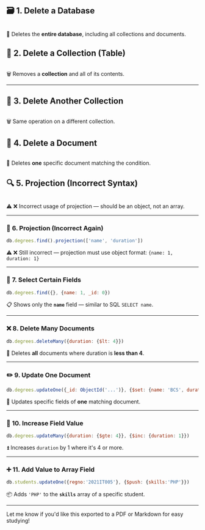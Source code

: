## 🗃️ 1. Delete a Database

~~~

~~~

🧹 Deletes the **entire database**, including all collections and documents.



## 📁 2. Delete a Collection (Table)

~~~

~~~

🗑️ Removes a **collection** and all of its contents.

---

## 📁 3. Delete Another Collection

~~~

~~~

🗑️ Same operation on a different collection.



## 🧾 4. Delete a Document

~~~

~~~

🧽 Deletes **one** specific document matching the condition.



## 🔍 5. Projection (Incorrect Syntax)

~~~

~~~

⚠️ ❌ Incorrect usage of projection — should be an object, not an array.

---

### 🔎 **6. Projection (Incorrect Again)**

```js
db.degrees.find().projection(['name', 'duration'])
```

⚠️ ❌ Still incorrect — projection must use object format: `{name: 1, duration: 1}`

---

### 🎯 **7. Select Certain Fields**

```js
db.degrees.find({}, {name: 1, _id: 0})
```

📋 Shows only the **`name`** field — similar to SQL `SELECT name`.

---

### ❌ **8. Delete Many Documents**

```js
db.degrees.deleteMany({duration: {$lt: 4}})
```

🧼 Deletes **all** documents where duration is **less than 4**.

---

### ✏️ **9. Update One Document**

```js
db.degrees.updateOne({_id: ObjectId('...')}, {$set: {name: 'BCS', duration: 3}})
```

🔧 Updates specific fields of **one** matching document.

---

### 🔼 **10. Increase Field Value**

```js
db.degrees.updateMany({duration: {$gte: 4}}, {$inc: {duration: 1}})
```

⏫ Increases `duration` by 1 where it's 4 or more.

---

### ➕ **11. Add Value to Array Field**

```js
db.students.updateOne({regno:'2021IT005'}, {$push: {skills:'PHP'}})
```

📦 Adds `'PHP'` to the **`skills`** array of a specific student.

---

Let me know if you'd like this exported to a PDF or Markdown for easy studying!

